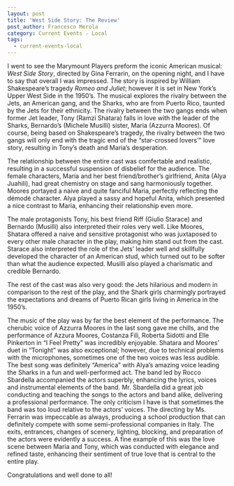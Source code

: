 ```yaml
---
layout: post
title: 'West Side Story: The Review'
post_author: Francesco Merola
category: Current Events - Local
tags:
  - current-events-local
---
```


I went to see the Marymount Players preform the iconic American musical: *West Side Story*, directed by Gina Ferrarin, on the opening night, and I have to say that overall I was impressed.  The story is inspired by William Shakespeare’s tragedy *Romeo and Juliet*; however it is set in New York’s Upper West Side in the 1950’s. The musical explores the rivalry between the Jets, an American gang, and the Sharks, who are from Puerto Rico, taunted by the Jets for their ethnicity. The rivalry between the two gangs ends when former Jet leader, Tony (Ramzi Shatara) falls in love with the leader of the Sharks, Bernardo’s (Michele Musilli) sister, Maria (Azzurra Moores). Of course, being based on Shakespeare’s tragedy, the rivalry between the two gangs will only end with the tragic end of the “star-crossed lovers’” love story, resulting in Tony’s death and Maria’s desperation.

The relationship between the entire cast was comfertable and realistic, resulting in a successful suspension of disbelief for the audience. The female characters, Maria and her best friend/brother’s girlfriend, Anita (Alya Juahili), had great chemistry on stage and sang harmoniously together. Moores portayed a naive and quite fanciful Maria, perfectly reflecting the démodé character. Alya played a sassy and hopeful Anita, which presented a nice contrast to Maria, enhancing their relationship even more.

The male protagonists Tony, his best friend Riff (Giulio Starace) and Bernardo (Musilli) also interpreted their roles very well. Like Moores, Shatara offered a naive and sensitive protagonist who was juxtaposed to every other male character in the play, making him stand out from the cast. Starace also interpreted the role of the Jets’ leader well and skillfully developed the character of an American stud, which turned out to be softer than what the audience expected. Musilli also played a charismatic and credible Bernardo.

The rest of the cast was also very good: the Jets hilarious and modern in comparison to the rest of the play, and the Shark girls charmingly portrayed the expectations and dreams of Puerto Rican girls living in America in the 1950’s.

The music of the play was by far the best element of the performance. The cherubic voice of Azzurra Moores in the last song gave me chills, and the performance of Azzura Moores, Costanza Filì, Roberta Sidotti and Elle Pinkerton in “I Feel Pretty” was incredibly enjoyable. Shatara and Moores’ duet in “Tonight” was also exceptional; however, due to technical problems with the microphones, sometimes one of the two voices was less audible. The best song was definitely “America” with Alya’s amazing voice leading the Sharks in a fun and well-performed act. The band led by Rocco Sbardella accompanied the actors superbly, enhancing the lyrics, voices and instrumental elements of the band. Mr. Sbardella did a great job conducting and teaching the songs to the actors and band alike, delivering a professional performance. The only criticism I have is that sometimes the band was too loud relative to the actors’ voices.
The directing by Ms. Ferrarin was impeccable as always, producing a school production that can definitely compete with some semi-professional companies in Italy. The exits, entrances, changes of scenery, lighting, blocking, and preparation of the actors were evidently a success. A fine example of this was the love scene between Maria and Tony, which was conducted with elegance and refined taste, enhancing their sentiment of true love that is central to the entire play.

Congratulations and well done to all!
